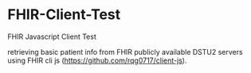 # FHIR-Client-Test
FHIR Javascript Client Test

retrieving basic patient info from FHIR publicly available DSTU2 servers using FHIR cli js (https://github.com/rqg0717/client-js).
